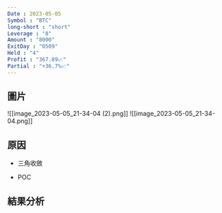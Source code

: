 ```yaml
---
Date : 2023-05-05
Symbol : "BTC"
long-short : "short"
Leverage : "8"
Amount : "8000"
ExitDay : "0509"
Held : "4"
Profit : "367.89📈"
Partial : "+36.7%📈"
---
```


## 圖片
![[image_2023-05-05_21-34-04 (2).png]]
![[image_2023-05-05_21-34-04.png]]
## 原因

- 三角收斂

- POC


## 結果分析
